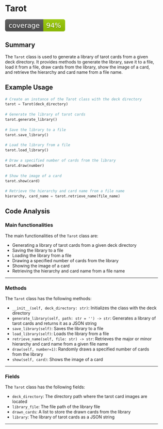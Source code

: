 # Tarot

![coverage](https://raw.githubusercontent.com/toymak3r/tarot/main/coverage.svg)

## Summary

The `Tarot` class is used to generate a library of tarot cards from a given deck directory. It provides methods to generate the library, save it to a file, load it from a file, draw cards from the library, show the image of a card, and retrieve the hierarchy and card name from a file name.

## Example Usage

```python
# Create an instance of the Tarot class with the deck directory
tarot = Tarot(deck_directory)

# Generate the library of tarot cards
tarot.generate_library()

# Save the library to a file
tarot.save_library()

# Load the library from a file
tarot.load_library()

# Draw a specified number of cards from the library
tarot.draw(number)

# Show the image of a card
tarot.show(card)

# Retrieve the hierarchy and card name from a file name
hierarchy, card_name = tarot.retrieve_name(file_name)
```

## Code Analysis

### Main functionalities

The main functionalities of the `Tarot` class are:

- Generating a library of tarot cards from a given deck directory
- Saving the library to a file
- Loading the library from a file
- Drawing a specified number of cards from the library
- Showing the image of a card
- Retrieving the hierarchy and card name from a file name

___

### Methods

The `Tarot` class has the following methods:

- `__init__(self, deck_directory: str)`: Initializes the class with the deck directory
- `generate_library(self, path: str = '') -> str`: Generates a library of tarot cards and returns it as a JSON string
- `save_library(self)`: Saves the library to a file
- `load_library(self)`: Loads the library from a file
- `retrieve_name(self, file: str) -> str`: Retrieves the major or minor hierarchy and card name from a given file name
- `draw(self, number=1)`: Randomly draws a specified number of cards from the library
- `show(self, card)`: Shows the image of a card

___

### Fields

The `Tarot` class has the following fields:

- `deck_directory`: The directory path where the tarot card images are located
- `library_file`: The file path of the library file
- `drawn_cards`: A list to store the drawn cards from the library
- `library`: The library of tarot cards as a JSON string

___
